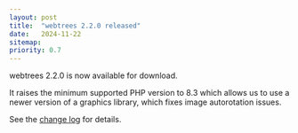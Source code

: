 ```yaml
---
layout: post
title:  "webtrees 2.2.0 released"
date:   2024-11-22
sitemap:
priority: 0.7
---
```


webtrees 2.2.0 is now available for download.

It raises the minimum supported PHP version to 8.3 which allows us to use a newer version of a graphics library, which fixes image autorotation issues.

See the [change log](https://github.com/fisharebest/webtrees/compare/2.2.0...2.1.21) for details.
